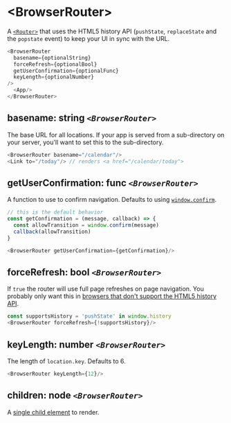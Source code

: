 # &lt;BrowserRouter>

A [`<Router>`](#router) that uses the HTML5 history API (`pushState`, `replaceState` and the `popstate` event) to keep your UI in sync with the URL.

```js
<BrowserRouter
  basename={optionalString}
  forceRefresh={optionalBool}
  getUserConfirmation={optionalFunc}
  keyLength={optionalNumber}
/>
  <App/>
</BrowserRouter>
```

## basename: string _`<BrowserRouter>`_

The base URL for all locations. If your app is served from a sub-directory on your server, you'll want to set this to the sub-directory.

```js
<BrowserRouter basename="/calendar"/>
<Link to="/today"/> // renders <a href="/calendar/today">
```

## getUserConfirmation: func _`<BrowserRouter>`_

A function to use to confirm navigation. Defaults to using [`window.confirm`](https://developer.mozilla.org/en-US/docs/Web/API/Window/confirm).

```js
// this is the default behavior
const getConfirmation = (message, callback) => {
  const allowTransition = window.confirm(message)
  callback(allowTransition)
}

<BrowserRouter getUserConfirmation={getConfirmation}/>
```

## forceRefresh: bool _`<BrowserRouter>`_

If `true` the router will use full page refreshes on page navigation. You probably only want this in [browsers that don't support the HTML5 history API](http://caniuse.com/#feat=history).

```js
const supportsHistory = 'pushState' in window.history
<BrowserRouter forceRefresh={!supportsHistory}/>
```

## keyLength: number _`<BrowserRouter>`_

The length of `location.key`. Defaults to 6.

```js
<BrowserRouter keyLength={12}/>
```

## children: node _`<BrowserRouter>`_

A [single child element](https://facebook.github.io/react/docs/react-api.html#react.children.only) to render.
